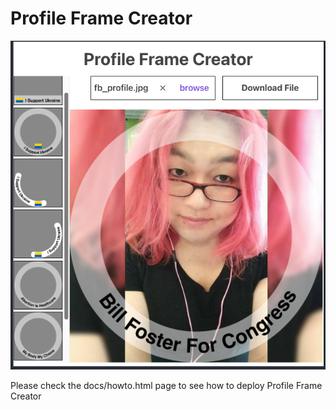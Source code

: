# Profile Frame Creator

<img src="./docs/images/profileframecreator.png" alt="screenshot of profile frame creator" />

Please check the docs/howto.html page to see how to deploy Profile Frame Creator

